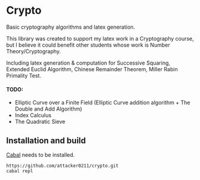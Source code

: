 # Crypto

Basic cryptography algorithms and latex generation.

This library was created to support my latex work in a Cryptography course, but I believe it could benefit other students whose work is Number Theory/Cryptography.

Including latex generation & computation for Successive Squaring, Extended Euclid Algorithm, Chinese Remainder Theorem, Miller Rabin Primality Test.

#### TODO:
- Elliptic Curve over a Finite Field (Elliptic Curve addition algorithm + The Double and Add Algorithm)
- Index Calculus
- The Quadratic Sieve

## Installation and build
[Cabal](https://www.haskell.org/cabal/download.html) needs to be installed.
```
https://github.com/attacker0211/crypto.git
cabal repl
```
